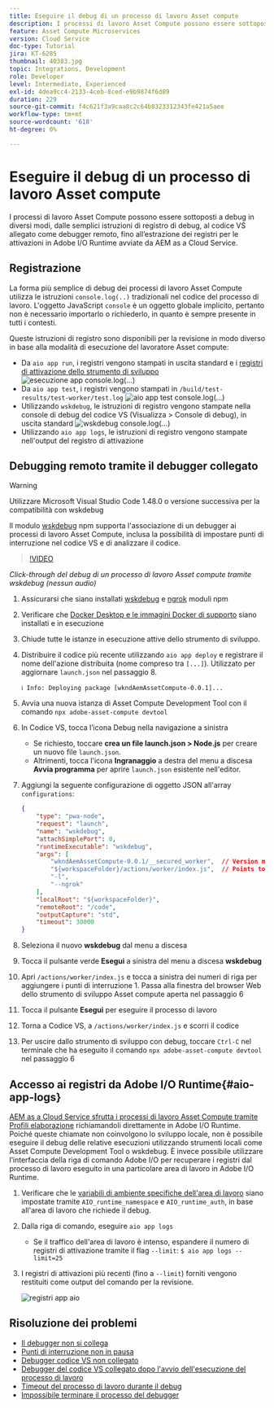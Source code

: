 ```yaml
---
title: Eseguire il debug di un processo di lavoro Asset compute
description: I processi di lavoro Asset Compute possono essere sottoposti a debug in diversi modi, dalle semplici istruzioni di registro di debug, al codice VS allegato come debugger remoto, fino all’estrazione dei registri per le attivazioni in Adobe I/O Runtime avviate da AEM as a Cloud Service.
feature: Asset Compute Microservices
version: Cloud Service
doc-type: Tutorial
jira: KT-6285
thumbnail: 40383.jpg
topic: Integrations, Development
role: Developer
level: Intermediate, Experienced
exl-id: 4dea9cc4-2133-4ceb-8ced-e9b9874f6d89
duration: 229
source-git-commit: f4c621f3a9caa8c2c64b8323312343fe421a5aee
workflow-type: tm+mt
source-wordcount: '618'
ht-degree: 0%

---
```


# Eseguire il debug di un processo di lavoro Asset compute

I processi di lavoro Asset Compute possono essere sottoposti a debug in diversi modi, dalle semplici istruzioni di registro di debug, al codice VS allegato come debugger remoto, fino all’estrazione dei registri per le attivazioni in Adobe I/O Runtime avviate da AEM as a Cloud Service.

## Registrazione

La forma più semplice di debug dei processi di lavoro Asset Compute utilizza le istruzioni `console.log(..)` tradizionali nel codice del processo di lavoro. L&#39;oggetto JavaScript `console` è un oggetto globale implicito, pertanto non è necessario importarlo o richiederlo, in quanto è sempre presente in tutti i contesti.

Queste istruzioni di registro sono disponibili per la revisione in modo diverso in base alla modalità di esecuzione del lavoratore Asset compute:

+ Da `aio app run`, i registri vengono stampati in uscita standard e i [registri di attivazione dello strumento di sviluppo](../develop/development-tool.md)
  ![esecuzione app console.log(...)](./assets/debug/console-log__aio-app-run.png)
+ Da `aio app test`, i registri vengono stampati in `/build/test-results/test-worker/test.log`
  ![aio app test console.log(...)](./assets/debug/console-log__aio-app-test.png)
+ Utilizzando `wskdebug`, le istruzioni di registro vengono stampate nella console di debug del codice VS (Visualizza > Console di debug), in uscita standard
  ![wskdebug console.log(...)](./assets/debug/console-log__wskdebug.png)
+ Utilizzando `aio app logs`, le istruzioni di registro vengono stampate nell&#39;output del registro di attivazione

## Debugging remoto tramite il debugger collegato

>[!WARNING]
>
>Utilizzare Microsoft Visual Studio Code 1.48.0 o versione successiva per la compatibilità con wskdebug

Il modulo [wskdebug](https://www.npmjs.com/package/@openwhisk/wskdebug) npm supporta l&#39;associazione di un debugger ai processi di lavoro Asset Compute, inclusa la possibilità di impostare punti di interruzione nel codice VS e di analizzare il codice.

>[!VIDEO](https://video.tv.adobe.com/v/40383?quality=12&learn=on)

_Click-through del debug di un processo di lavoro Asset compute tramite wskdebug (nessun audio)_

1. Assicurarsi che siano installati [wskdebug](../set-up/development-environment.md#wskdebug) e [ngrok](../set-up/development-environment.md#ngork) moduli npm
1. Verificare che [Docker Desktop e le immagini Docker di supporto](../set-up/development-environment.md#docker) siano installati e in esecuzione
1. Chiude tutte le istanze in esecuzione attive dello strumento di sviluppo.
1. Distribuire il codice più recente utilizzando `aio app deploy` e registrare il nome dell&#39;azione distribuita (nome compreso tra `[...]`). Utilizzato per aggiornare `launch.json` nel passaggio 8.

   ```
   ℹ Info: Deploying package [wkndAemAssetCompute-0.0.1]...
   ```


1. Avvia una nuova istanza di Asset Compute Development Tool con il comando `npx adobe-asset-compute devtool`
1. In Codice VS, tocca l’icona Debug nella navigazione a sinistra
   + Se richiesto, toccare __crea un file launch.json > Node.js__ per creare un nuovo file `launch.json`.
   + Altrimenti, tocca l&#39;icona __Ingranaggio__ a destra del menu a discesa __Avvia programma__ per aprire `launch.json` esistente nell&#39;editor.
1. Aggiungi la seguente configurazione di oggetto JSON all&#39;array `configurations`:

   ```json
   {
       "type": "pwa-node",
       "request": "launch",
       "name": "wskdebug",
       "attachSimplePort": 0,
       "runtimeExecutable": "wskdebug",
       "args": [
           "wkndAemAssetCompute-0.0.1/__secured_worker",  // Version must match your Asset Compute worker's version
           "${workspaceFolder}/actions/worker/index.js",  // Points to your worker
           "-l",
           "--ngrok"
       ],
       "localRoot": "${workspaceFolder}",
       "remoteRoot": "/code",
       "outputCapture": "std",
       "timeout": 30000
   }
   ```

1. Seleziona il nuovo __wskdebug__ dal menu a discesa
1. Tocca il pulsante verde __Esegui__ a sinistra del menu a discesa __wskdebug__
1. Apri `/actions/worker/index.js` e tocca a sinistra dei numeri di riga per aggiungere i punti di interruzione 1. Passa alla finestra del browser Web dello strumento di sviluppo Asset compute aperta nel passaggio 6
1. Tocca il pulsante __Esegui__ per eseguire il processo di lavoro
1. Torna a Codice VS, a `/actions/worker/index.js` e scorri il codice
1. Per uscire dallo strumento di sviluppo con debug, toccare `Ctrl-C` nel terminale che ha eseguito il comando `npx adobe-asset-compute devtool` nel passaggio 6

## Accesso ai registri da Adobe I/O Runtime{#aio-app-logs}

[AEM as a Cloud Service sfrutta i processi di lavoro Asset Compute tramite Profili elaborazione](../deploy/processing-profiles.md) richiamandoli direttamente in Adobe I/O Runtime. Poiché queste chiamate non coinvolgono lo sviluppo locale, non è possibile eseguire il debug delle relative esecuzioni utilizzando strumenti locali come Asset Compute Development Tool o wskdebug. È invece possibile utilizzare l’interfaccia della riga di comando Adobe I/O per recuperare i registri dal processo di lavoro eseguito in una particolare area di lavoro in Adobe I/O Runtime.

1. Verificare che le [variabili di ambiente specifiche dell&#39;area di lavoro](../deploy/runtime.md) siano impostate tramite `AIO_runtime_namespace` e `AIO_runtime_auth`, in base all&#39;area di lavoro che richiede il debug.
1. Dalla riga di comando, eseguire `aio app logs`
   + Se il traffico dell&#39;area di lavoro è intenso, espandere il numero di registri di attivazione tramite il flag `--limit`:
     `$ aio app logs --limit=25`
1. I registri di attivazioni più recenti (fino a `--limit`) forniti vengono restituiti come output del comando per la revisione.

   ![registri app aio](./assets/debug/aio-app-logs.png)

## Risoluzione dei problemi

+ [Il debugger non si collega](../troubleshooting.md#debugger-does-not-attach)
+ [Punti di interruzione non in pausa](../troubleshooting.md#breakpoints-no-pausing)
+ [Debugger codice VS non collegato](../troubleshooting.md#vs-code-debugger-not-attached)
+ [Debugger del codice VS collegato dopo l&#39;avvio dell&#39;esecuzione del processo di lavoro](../troubleshooting.md#vs-code-debugger-attached-after-worker-execution-began)
+ [Timeout del processo di lavoro durante il debug](../troubleshooting.md#worker-times-out-while-debugging)
+ [Impossibile terminare il processo del debugger](../troubleshooting.md#cannot-terminate-debugger-process)
